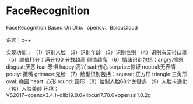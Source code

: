 # FaceRecognition
FaceRecognition  Based On Dlib、opencv、BaiduCloud

语言：c++

实现功能：
（1）识别人脸
（2）识别年龄
（3）识别性别
（4）识别有无带口罩
（5）颜值打分：满分100  分数越高 颜值越高
（6）情绪识别包括：angry:愤怒 disgust:厌恶 fear:恐惧 happy:高兴 sad:伤心 surprise:惊讶 neutral:无表情 pouty: 撅嘴 grimace:鬼脸
（7）脸型识别包括：square: 正方形 triangle:三角形 oval: 椭圆 heart: 心形 round: 圆形
（8）绘制人脸68个关键点
（9）人脸卡通化
（10）人脸美颜
环境：VS2017+opencv3.4.1+dlib19.9.0+libcurl7.70.0+openssl1.0.2g

